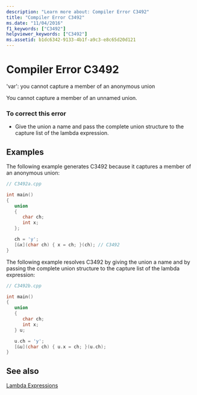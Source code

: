 ```yaml
---
description: "Learn more about: Compiler Error C3492"
title: "Compiler Error C3492"
ms.date: "11/04/2016"
f1_keywords: ["C3492"]
helpviewer_keywords: ["C3492"]
ms.assetid: b1dc6342-9133-4b1f-a9c3-e8c65d20d121
---
```

# Compiler Error C3492

'var': you cannot capture a member of an anonymous union

You cannot capture a member of an unnamed union.

### To correct this error

- Give the union a name and pass the complete union structure to the capture list of the lambda expression.

## Examples

The following example generates C3492 because it captures a member of an anonymous union:

```cpp
// C3492a.cpp

int main()
{
   union
   {
      char ch;
      int x;
   };

   ch = 'y';
   [&x](char ch) { x = ch; }(ch); // C3492
}
```

The following example resolves C3492 by giving the union a name and by passing the complete union structure to the capture list of the lambda expression:

```cpp
// C3492b.cpp

int main()
{
   union
   {
      char ch;
      int x;
   } u;

   u.ch = 'y';
   [&u](char ch) { u.x = ch; }(u.ch);
}
```

## See also

[Lambda Expressions](../../cpp/lambda-expressions-in-cpp.md)
